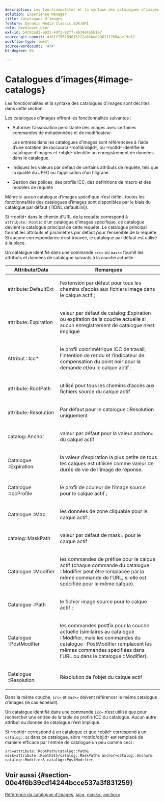 ```yaml
---
description: Les fonctionnalités et la syntaxe des catalogues d'images sont décrites dans cette section.
solution: Experience Manager
title: Catalogues d’images
feature: Dynamic Media Classic,SDK/API
role: Developer,User
exl-id: 54c83ad2-a932-4df2-92ff-ab34d4a5b1a7
source-git-commit: 4f81f755789613222a66bed2961117604ae19e62
workflow-type: tm+mt
source-wordcount: '474'
ht-degree: 0%

---
```


# Catalogues d’images{#image-catalogs}

Les fonctionnalités et la syntaxe des catalogues d&#39;images sont décrites dans cette section.

Les catalogues d’images offrent les fonctionnalités suivantes :

* Autoriser l’association persistante des images avec certaines commandes de métadonnées et de modificateur.

  Les entrées dans les catalogues d’images sont référencées à l’aide d’une notation de raccourci `*`rootId/objId`*`, où `*`rootId`*` identifie le catalogue d’images et `*`objId`*` identifie un enregistrement de données dans le catalogue.
* Indiquez les valeurs par défaut de certains attributs de requête, tels que la qualité du JPEG ou l’application d’un filigrane.
* Gestion des polices, des profils ICC, des définitions de macro et des modèles de requête

Même si aucun catalogue d’images spécifique n’est défini, toutes les fonctionnalités des catalogues d’images sont disponibles par le biais du catalogue par défaut ( [!DNL default.ini]).

Si `*`rootId`*` dans le chemin d’URL de la requête correspond à `attribute::RootId` d’un catalogue d’images spécifique, ce catalogue devient le catalogue principal de cette requête. Le catalogue principal fournit les attributs et paramètres par défaut pour l’ensemble de la requête. Si aucune correspondance n’est trouvée, le catalogue par défaut est utilisé à la place.

Un catalogue identifié dans une commande `src=` ou `mask=` fournit les attributs et données de catalogue suivants à la couche actuelle :

<table id="table_D3FA66EA5D054745900DE5A120885AA8"> 
 <thead> 
  <tr> 
   <th class="entry"> <b> Attribute/Data</b> </th> 
   <th class="entry"> <b> Remarques</b> </th> 
  </tr> 
 </thead>
 <tbody> 
  <tr> 
   <td> <p> <span class="codeph"> attribute::DefaultExt</span> </p> </td> 
   <td> <p> l’extension par défaut pour tous les chemins d’accès aux fichiers image dans le calque actif ; </p> </td> 
  </tr> 
  <tr> 
   <td> <p> <span class="codeph"> attribute::Expiration</span> </p> </td> 
   <td> <p> valeur par défaut de <span class="codeph"> catalog::Expiration</span> ou expiration de la couche actuelle si aucun enregistrement de catalogue n’est impliqué </p> </td> 
  </tr> 
  <tr> 
   <td> <p> Attribut <span class="codeph"> ::Icc*</span> </p> </td> 
   <td> <p> le profil colorimétrique ICC de travail, l’intention de rendu et l’indicateur de compensation du point noir pour la demande et/ou le calque actif ; </p> </td> 
  </tr> 
  <tr> 
   <td> <p> <span class="codeph"> attribute::RootPath</span> </p> </td> 
   <td> <p> utilisé pour tous les chemins d’accès aux fichiers source du calque actif </p> </td> 
  </tr> 
  <tr> 
   <td> <p> <span class="codeph"> attribute::Resolution</span> </p> </td> 
   <td> <p> Par défaut pour le catalogue <span class="codeph"> ::Resolution</span> uniquement </p> </td> 
  </tr> 
  <tr> 
   <td> <p> <span class="codeph"> catalog::Anchor</span> </p> </td> 
   <td> <p> valeur par défaut pour la valeur <span class="codeph"> anchor=</span> du calque actif </p> </td> 
  </tr> 
  <tr> 
   <td> <p> Catalogue <span class="codeph"> ::Expiration</span> </p> </td> 
   <td> <p> la valeur d’expiration la plus petite de tous les calques est utilisée comme valeur de durée de vie de l’image de réponse. </p> </td> 
  </tr> 
  <tr> 
   <td> <p> Catalogue <span class="codeph"> ::IccProfile</span> </p> </td> 
   <td> <p> le profil de couleur de l’image source pour le calque actif ; </p> </td> 
  </tr> 
  <tr> 
   <td> <p> Catalogue <span class="codeph"> ::Map</span> </p> </td> 
   <td> <p> les données de zone cliquable pour le calque actif ; </p> </td> 
  </tr> 
  <tr> 
   <td> <p> <span class="codeph"> catalog::MaskPath</span> </p> </td> 
   <td> <p> valeur par défaut de <span class="codeph"> mask=</span> pour le calque actif </p> </td> 
  </tr> 
  <tr> 
   <td> <p> Catalogue <span class="codeph"> ::Modifier</span> </p> </td> 
   <td> <p> les commandes de préfixe pour le calque actif (chaque commande du catalogue <span class="codeph"> ::Modifier</span> peut être remplacée par la même commande de l’URL, si elle est spécifiée pour le même calque). </p> </td> 
  </tr> 
  <tr> 
   <td> <p> Catalogue <span class="codeph"> ::Path</span> </p> </td> 
   <td> <p> le fichier image source pour le calque actif ; </p> </td> 
  </tr> 
  <tr> 
   <td> <p> Catalogue <span class="codeph"> ::PostModifier</span> </p> </td> 
   <td> <p> les commandes postfix pour la couche actuelle (similaires au catalogue <span class="codeph"> ::Modifier</span>, mais les commandes du catalogue <span class="codeph"> ::PostModifier</span> remplacent les mêmes commandes spécifiées dans l’URL ou dans le catalogue <span class="codeph"> ::Modifier</span>). </p> </td> 
  </tr> 
  <tr> 
   <td> <p> Catalogue <span class="codeph"> ::Resolution</span> </p> </td> 
   <td> <p> Résolution de l’objet du calque actif </p> </td> 
  </tr> 
 </tbody> 
</table>

Dans la même couche, `src=` et `mask=` doivent référencer le même catalogue d’images (le cas échéant).

Un catalogue identifié dans une commande `icc=` n’est utilisé que pour rechercher une entrée de la table de profils ICC du catalogue. Aucun autre attribut ou donnée de catalogue n’est impliqué.

Si `*`rootId`*` correspond à un catalogue et que `*`objId`*` correspond à un `catalog::Id` dans ce catalogue, alors `*`rootId/objId`*` est remplacé de manière efficace par l’entrée de catalogue un peu comme ceci :

`src=attribute::RootPath/catalog::Path& mask=attribute::RootPath/catalog::MaskPath& anchor=catalog::Anchor& catalog::Modifier& catalog::PostModifier`

## Voir aussi {#section-00e4f6b39cd14244bcce537a3f831259}

[Référence du catalogue d’images](../../../../../is-api/image-catalog/image-serving-api-ref/c-image-catalog-reference/c-overview/c-overview.md#concept-9ce2b6a133de45f783e95cabc5810ac3), [src=](../../../../../is-api/http-ref/image-serving-api-ref/c-http-protocol-reference/c-command-reference/r-src.md#reference-f6506637778c4c69bf106a7924a91ab1), [mask=](../../../../../is-api/http-ref/image-serving-api-ref/c-http-protocol-reference/c-command-reference/r-mask.md#reference-922254e027404fb890b850e2723ee06e), [anchor=](../../../../../is-api/http-ref/image-serving-api-ref/c-http-protocol-reference/c-command-reference/r-anchor.md#reference-6661e548ab284b82828d8d94c8ddeb7c)
